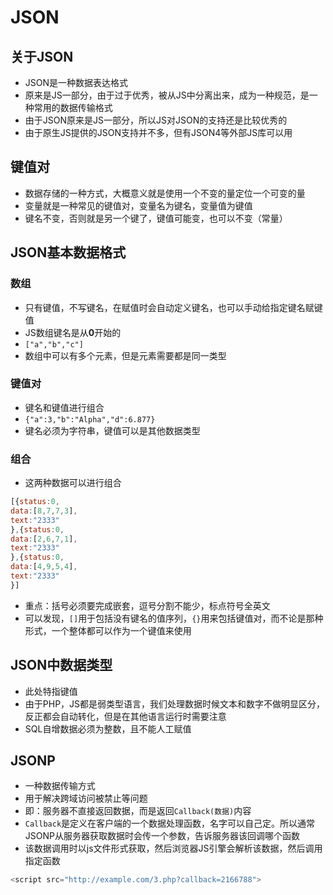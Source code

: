 # JSON
## 关于JSON
* JSON是一种数据表达格式
* 原来是JS一部分，由于过于优秀，被从JS中分离出来，成为一种规范，是一种常用的数据传输格式
* 由于JSON原来是JS一部分，所以JS对JSON的支持还是比较优秀的
* 由于原生JS提供的JSON支持并不多，但有JSON4等外部JS库可以用

## 键值对
* 数据存储的一种方式，大概意义就是使用一个不变的量定位一个可变的量
* 变量就是一种常见的键值对，变量名为键名，变量值为键值
* 键名不变，否则就是另一个键了，键值可能变，也可以不变（常量）

## JSON基本数据格式
### 数组
* 只有键值，不写键名，在赋值时会自动定义键名，也可以手动给指定键名赋键值
* JS数组键名是从**0**开始的
* `["a","b","c"]`
* 数组中可以有多个元素，但是元素需要都是同一类型

### 键值对
* 键名和键值进行组合
* `{"a":3,"b":"Alpha","d":6.877}`
* 键名必须为字符串，键值可以是其他数据类型

### 组合
* 这两种数据可以进行组合
```js
[{status:0,
data:[8,7,7,3],
text:"2333"
},{status:0,
data:[2,6,7,1],
text:"2333"
},{status:0,
data:[4,9,5,4],
text:"2333"
}]
```

* 重点：括号必须要完成嵌套，逗号分割不能少，标点符号全英文
* 可以发现，`[]`用于包括没有键名的值序列，`{}`用来包括键值对，而不论是那种形式，一个整体都可以作为一个键值来使用

## JSON中数据类型
* 此处特指键值
* 由于PHP，JS都是弱类型语言，我们处理数据时候文本和数字不做明显区分，反正都会自动转化，但是在其他语言运行时需要注意
* SQL自增数据必须为整数，且不能人工赋值

## JSONP
* 一种数据传输方式
* 用于解决跨域访问被禁止等问题
* 即：服务器不直接返回数据，而是返回`Callback(数据)`内容
* `Callback`是定义在客户端的一个数据处理函数，名字可以自己定。所以通常JSONP从服务器获取数据时会传一个参数，告诉服务器该回调哪个函数
* 该数据调用时以js文件形式获取，然后浏览器JS引擎会解析该数据，然后调用指定函数
```js
<script src="http://example.com/3.php?callback=2166788">
```


